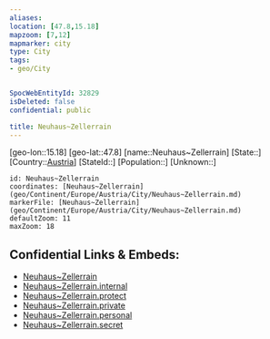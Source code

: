 ```yaml
---
aliases: 
location: [47.8,15.18]
mapzoom: [7,12] 
mapmarker: city 
type: City
tags:
- geo/City


SpocWebEntityId: 32829
isDeleted: false
confidential: public

title: Neuhaus~Zellerrain
---
```

[geo-lon::15.18]
[geo-lat::47.8]
[name::Neuhaus~Zellerrain]
[State::]
[Country::[Austria](geo/Continent/Europe/Austria.md)]
[StateId::]
[Population::]
[Unknown::]


```leaflet
id: Neuhaus~Zellerrain
coordinates: [Neuhaus~Zellerrain](geo/Continent/Europe/Austria/City/Neuhaus~Zellerrain.md)
markerFile: [Neuhaus~Zellerrain](geo/Continent/Europe/Austria/City/Neuhaus~Zellerrain.md)
defaultZoom: 11 
maxZoom: 18
```


## Confidential Links & Embeds: 
- [Neuhaus~Zellerrain](../../../../../../_public/geo/Continent/Europe/Austria/City/Neuhaus~Zellerrain.md) 
- [Neuhaus~Zellerrain.internal](../../../../../../_internal/geo/Continent/Europe/Austria/City/Neuhaus~Zellerrain.internal.md) 
- [Neuhaus~Zellerrain.protect](../../../../../../_protect/geo/Continent/Europe/Austria/City/Neuhaus~Zellerrain.protect.md) 
- [Neuhaus~Zellerrain.private](../../../../../../_private/geo/Continent/Europe/Austria/City/Neuhaus~Zellerrain.private.md) 
- [Neuhaus~Zellerrain.personal](../../../../../../_personal/geo/Continent/Europe/Austria/City/Neuhaus~Zellerrain.personal.md) 
- [Neuhaus~Zellerrain.secret](../../../../../../_secret/geo/Continent/Europe/Austria/City/Neuhaus~Zellerrain.secret.md) 
